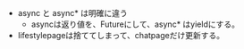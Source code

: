 - async と async* は明確に違う
	- asyncは返り値を、Futureにして、async* はyieldにする。
- lifestylepageは捨ててしまって、chatpageだけ更新する。